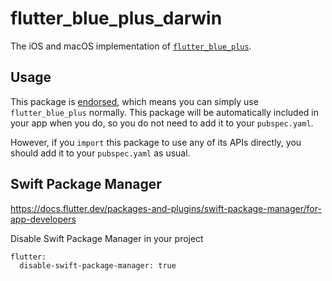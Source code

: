 # flutter_blue_plus_darwin

The iOS and macOS implementation of [`flutter_blue_plus`][1].

## Usage

This package is [endorsed][2], which means you can simply use `flutter_blue_plus`
normally. This package will be automatically included in your app when you do,
so you do not need to add it to your `pubspec.yaml`.

However, if you `import` this package to use any of its APIs directly, you
should add it to your `pubspec.yaml` as usual.

## Swift Package Manager

https://docs.flutter.dev/packages-and-plugins/swift-package-manager/for-app-developers

Disable Swift Package Manager in your project

```
flutter:
  disable-swift-package-manager: true
```

[1]: https://pub.dev/packages/flutter_blue_plus
[2]: https://flutter.dev/to/endorsed-federated-plugin
